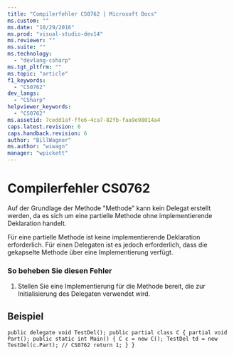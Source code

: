 ```yaml
---
title: "Compilerfehler CS0762 | Microsoft Docs"
ms.custom: ""
ms.date: "10/29/2016"
ms.prod: "visual-studio-dev14"
ms.reviewer: ""
ms.suite: ""
ms.technology: 
  - "devlang-csharp"
ms.tgt_pltfrm: ""
ms.topic: "article"
f1_keywords: 
  - "CS0762"
dev_langs: 
  - "CSharp"
helpviewer_keywords: 
  - "CS0762"
ms.assetid: 7cedd1af-ffe6-4ca7-82fb-faa9e98014a4
caps.latest.revision: 6
caps.handback.revision: 6
author: "BillWagner"
ms.author: "wiwagn"
manager: "wpickett"
---
```

# Compilerfehler CS0762
Auf der Grundlage der Methode "Methode" kann kein Delegat erstellt werden, da es sich um eine partielle Methode ohne implementierende Deklaration handelt.  
  
 Für eine partielle Methode ist keine implementierende Deklaration erforderlich. Für einen Delegaten ist es jedoch erforderlich, dass die gekapselte Methode über eine Implementierung verfügt.  
  
### So beheben Sie diesen Fehler  
  
1.  Stellen Sie eine Implementierung für die Methode bereit, die zur Initialisierung des Delegaten verwendet wird.  
  
## Beispiel  
  
```  
public delegate void TestDel(); public partial class C { partial void Part(); public static int Main() { C c = new C(); TestDel td = new TestDel(c.Part); // CS0762 return 1; } }  
```
